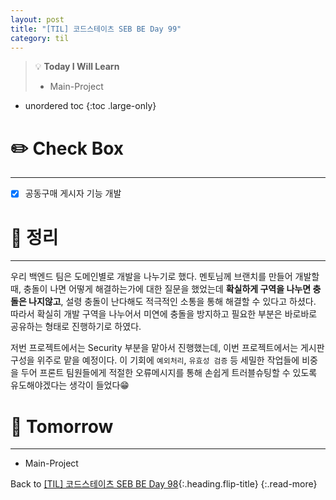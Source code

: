 ```yaml
---
layout: post
title: "[TIL] 코드스테이츠 SEB BE Day 99"
category: til
---
```

> 💡 **Today I Will Learn**
>
> * Main-Project

* unordered toc
{:toc .large-only}

# ✏️ Check Box
***

* [x] <label>공동구매 게시자 기능 개발</label>

# 📌 정리
***

우리 백엔드 팀은 도메인별로 개발을 나누기로 했다. 멘토님께 브랜치를 만들어 개발할 때, 충돌이 나면 어떻게 해결하는가에 대한 질문을 했었는데 **확실하게 구역을 나누면 충돌은 나지않고**, 설령 충돌이 난다해도 적극적인 소통을 통해 해결할 수 있다고 하셨다. 따라서 확실히 개발 구역을 나누어서 미연에 충돌을 방지하고 필요한 부분은 바로바로 공유하는 형태로 진행하기로 하였다.

저번 프로젝트에서는 Security 부분을 맡아서 진행했는데, 이번 프로젝트에서는 게시판 구성을 위주로 맡을 예정이다. 이 기회에 `예외처리`, `유효성 검증` 등 세밀한 작업들에 비중을 두어 프론트 팀원들에게 적절한 오류메시지를 통해 손쉽게 트러블슈팅할 수 있도록 유도해야겠다는 생각이 들었다😁

# 🎯 Tomorrow
***

* Main-Project

Back to [[TIL] 코드스테이츠 SEB BE Day 98](220916-til){:.heading.flip-title}
{:.read-more}